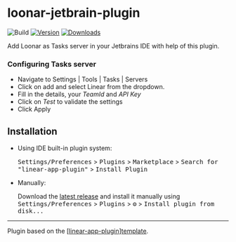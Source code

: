 # loonar-jetbrain-plugin

![Build](https://github.com/mayankmkh/linear-app-plugin/workflows/Build/badge.svg)
[![Version](https://img.shields.io/jetbrains/plugin/v/16769.svg)](https://plugins.jetbrains.com/plugin/16769)
[![Downloads](https://img.shields.io/jetbrains/plugin/d/16769.svg)](https://plugins.jetbrains.com/plugin/16769)

<!-- Plugin description -->

Add Loonar as Tasks server in your Jetbrains IDE with help of this plugin.  

### Configuring Tasks server
* Navigate to Settings | Tools | Tasks | Servers
* Click on add and select Linear from the dropdown.
* Fill in the details, your *TeamId* and *API Key*
* Click on *Test* to validate the settings
* Click Apply
<!-- Plugin description end -->

## Installation

- Using IDE built-in plugin system:
  
  <kbd>Settings/Preferences</kbd> > <kbd>Plugins</kbd> > <kbd>Marketplace</kbd> > <kbd>Search for "linear-app-plugin"</kbd> >
  <kbd>Install Plugin</kbd>
  
- Manually:

  Download the [latest release](https://github.com/mayankmkh/linear-app-plugin/releases/latest) and install it manually using
  <kbd>Settings/Preferences</kbd> > <kbd>Plugins</kbd> > <kbd>⚙️</kbd> > <kbd>Install plugin from disk...</kbd>


---
Plugin based on the [[linear-app-plugin](https://github.com/mayankmkh/linear-app-plugin.git)][template].

[template]: https://github.com/JetBrains/intellij-platform-plugin-template
